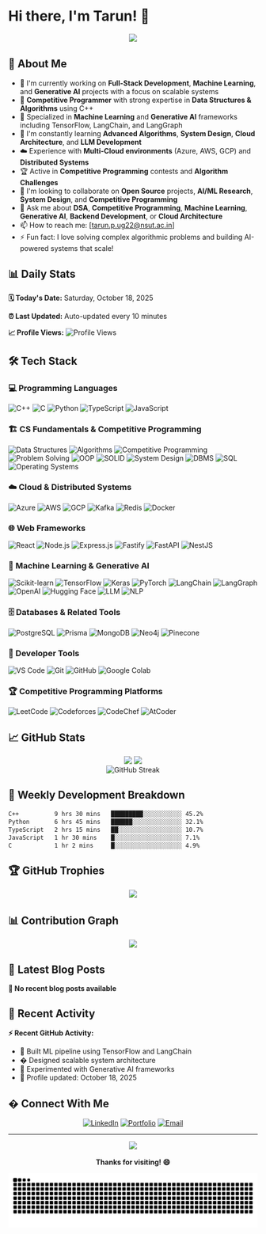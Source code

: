 # Hi there, I'm Tarun! 👋

<div align="center">
  <img src="https://readme-typing-svg.herokuapp.com/?lines=Full+Stack+Developer;Machine+Learning+Engineer;Competitive+Programmer;DSA+Enthusiast;Generative+AI+Developer;Open+Source+Contributor&center=true&width=500&height=50">
</div>

## 🚀 About Me

- 🔭 I'm currently working on **Full-Stack Development**, **Machine Learning**, and **Generative AI** projects with a focus on scalable systems
- 🧠 **Competitive Programmer** with strong expertise in **Data Structures & Algorithms** using C++
- 🤖 Specialized in **Machine Learning** and **Generative AI** frameworks including TensorFlow, LangChain, and LangGraph
- 🌱 I'm constantly learning **Advanced Algorithms**, **System Design**, **Cloud Architecture**, and **LLM Development**
- ☁️ Experience with **Multi-Cloud environments** (Azure, AWS, GCP) and **Distributed Systems**
- 🏆 Active in **Competitive Programming** contests and **Algorithm Challenges**
- 👯 I'm looking to collaborate on **Open Source** projects, **AI/ML Research**, **System Design**, and **Competitive Programming**
- 💬 Ask me about **DSA**, **Competitive Programming**, **Machine Learning**, **Generative AI**, **Backend Development**, or **Cloud Architecture**
- 📫 How to reach me: [tarun.p.ug22@nsut.ac.in]
- ⚡ Fun fact: I love solving complex algorithmic problems and building AI-powered systems that scale!

## 📊 Daily Stats

<!-- DAILY_STATS:START -->
**🗓️ Today's Date:** Saturday, October 18, 2025

**⏰ Last Updated:** Auto-updated every 10 minutes

**📈 Profile Views:** ![Profile Views](https://komarev.com/ghpvc/?username=Tarun2605&color=brightgreen)
<!-- DAILY_STATS:END -->

## 🛠️ Tech Stack

### 💻 Programming Languages
![C++](https://img.shields.io/badge/-C++-00599C?style=flat-square&logo=c%2B%2B&logoColor=white)
![C](https://img.shields.io/badge/-C-A8B9CC?style=flat-square&logo=c&logoColor=black)
![Python](https://img.shields.io/badge/-Python-3776AB?style=flat-square&logo=python&logoColor=white)
![TypeScript](https://img.shields.io/badge/-TypeScript-3178C6?style=flat-square&logo=typescript&logoColor=white)
![JavaScript](https://img.shields.io/badge/-JavaScript-F7DF1E?style=flat-square&logo=javascript&logoColor=black)

### 🏗️ CS Fundamentals & Competitive Programming
![Data Structures](https://img.shields.io/badge/-Data%20Structures-FF6B6B?style=flat-square&logo=datastructures&logoColor=white)
![Algorithms](https://img.shields.io/badge/-Algorithms-4ECDC4?style=flat-square&logo=algorithm&logoColor=white)
![Competitive Programming](https://img.shields.io/badge/-Competitive%20Programming-FFD93D?style=flat-square&logo=codeforces&logoColor=black)
![Problem Solving](https://img.shields.io/badge/-Problem%20Solving-A8E6CF?style=flat-square&logo=leetcode&logoColor=black)
![OOP](https://img.shields.io/badge/-OOP-45B7D1?style=flat-square&logo=object&logoColor=white)
![SOLID](https://img.shields.io/badge/-SOLID%20Principles-96CEB4?style=flat-square&logo=solid&logoColor=white)
![System Design](https://img.shields.io/badge/-System%20Design-FFEAA7?style=flat-square&logo=systemdesign&logoColor=black)
![DBMS](https://img.shields.io/badge/-DBMS-DDA0DD?style=flat-square&logo=database&logoColor=white)
![SQL](https://img.shields.io/badge/-SQL-336791?style=flat-square&logo=postgresql&logoColor=white)
![Operating Systems](https://img.shields.io/badge/-Operating%20Systems-FD79A8?style=flat-square&logo=linux&logoColor=white)

### ☁️ Cloud & Distributed Systems
![Azure](https://img.shields.io/badge/-Azure-0078D4?style=flat-square&logo=microsoft-azure&logoColor=white)
![AWS](https://img.shields.io/badge/-AWS-232F3E?style=flat-square&logo=amazon-aws&logoColor=white)
![GCP](https://img.shields.io/badge/-GCP-4285F4?style=flat-square&logo=google-cloud&logoColor=white)
![Kafka](https://img.shields.io/badge/-Kafka-231F20?style=flat-square&logo=apache-kafka&logoColor=white)
![Redis](https://img.shields.io/badge/-Redis-DC382D?style=flat-square&logo=redis&logoColor=white)
![Docker](https://img.shields.io/badge/-Docker-2496ED?style=flat-square&logo=docker&logoColor=white)

### 🌐 Web Frameworks
![React](https://img.shields.io/badge/-ReactJS-61DAFB?style=flat-square&logo=react&logoColor=black)
![Node.js](https://img.shields.io/badge/-Node.js-339933?style=flat-square&logo=node.js&logoColor=white)
![Express.js](https://img.shields.io/badge/-Express.js-000000?style=flat-square&logo=express&logoColor=white)
![Fastify](https://img.shields.io/badge/-Fastify-000000?style=flat-square&logo=fastify&logoColor=white)
![FastAPI](https://img.shields.io/badge/-FastAPI-009688?style=flat-square&logo=fastapi&logoColor=white)
![NestJS](https://img.shields.io/badge/-NestJS-E0234E?style=flat-square&logo=nestjs&logoColor=white)

### 🤖 Machine Learning & Generative AI
![Scikit-learn](https://img.shields.io/badge/-Scikit--learn-F7931E?style=flat-square&logo=scikit-learn&logoColor=white)
![TensorFlow](https://img.shields.io/badge/-TensorFlow-FF6F00?style=flat-square&logo=tensorflow&logoColor=white)
![Keras](https://img.shields.io/badge/-Keras-D00000?style=flat-square&logo=keras&logoColor=white)
![PyTorch](https://img.shields.io/badge/-PyTorch-EE4C2C?style=flat-square&logo=pytorch&logoColor=white)
![LangChain](https://img.shields.io/badge/-LangChain-1C3C3C?style=flat-square&logo=chainlink&logoColor=white)
![LangGraph](https://img.shields.io/badge/-LangGraph-FF6B35?style=flat-square&logo=graph&logoColor=white)
![OpenAI](https://img.shields.io/badge/-OpenAI-412991?style=flat-square&logo=openai&logoColor=white)
![Hugging Face](https://img.shields.io/badge/-Hugging%20Face-FFD21E?style=flat-square&logo=huggingface&logoColor=black)
![LLM](https://img.shields.io/badge/-Large%20Language%20Models-6C5CE7?style=flat-square&logo=ai&logoColor=white)
![NLP](https://img.shields.io/badge/-Natural%20Language%20Processing-00B894?style=flat-square&logo=nlp&logoColor=white)

### 🗄️ Databases & Related Tools
![PostgreSQL](https://img.shields.io/badge/-PostgreSQL-336791?style=flat-square&logo=postgresql&logoColor=white)
![Prisma](https://img.shields.io/badge/-Prisma%20ORM-2D3748?style=flat-square&logo=prisma&logoColor=white)
![MongoDB](https://img.shields.io/badge/-MongoDB-47A248?style=flat-square&logo=mongodb&logoColor=white)
![Neo4j](https://img.shields.io/badge/-Neo4j-008CC1?style=flat-square&logo=neo4j&logoColor=white)
![Pinecone](https://img.shields.io/badge/-Pinecone-000000?style=flat-square&logo=pinecone&logoColor=white)

### 🔧 Developer Tools
![VS Code](https://img.shields.io/badge/-VS%20Code-007ACC?style=flat-square&logo=visual-studio-code&logoColor=white)
![Git](https://img.shields.io/badge/-Git-F05032?style=flat-square&logo=git&logoColor=white)
![GitHub](https://img.shields.io/badge/-GitHub-181717?style=flat-square&logo=github&logoColor=white)
![Google Colab](https://img.shields.io/badge/-Google%20Colab-F9AB00?style=flat-square&logo=google-colab&logoColor=black)

### 🏆 Competitive Programming Platforms
![LeetCode](https://img.shields.io/badge/-LeetCode-FFA116?style=flat-square&logo=leetcode&logoColor=black)
![Codeforces](https://img.shields.io/badge/-Codeforces-1F8ACB?style=flat-square&logo=codeforces&logoColor=white)
![CodeChef](https://img.shields.io/badge/-CodeChef-5B4638?style=flat-square&logo=codechef&logoColor=white)
![AtCoder](https://img.shields.io/badge/-AtCoder-000000?style=flat-square&logo=atcoder&logoColor=white)

## 📈 GitHub Stats

<div align="center">
  <img height="180em" src="https://github-readme-stats.vercel.app/api?username=Tarun2605&show_icons=true&theme=tokyonight&include_all_commits=true&count_private=true"/>
  <img height="180em" src="https://github-readme-stats.vercel.app/api/top-langs/?username=Tarun2605&layout=compact&langs_count=8&theme=tokyonight"/>
</div>

<div align="center">
  <img src="https://github-readme-streak-stats.herokuapp.com/?user=Tarun2605&theme=tokyonight" alt="GitHub Streak"/>
</div>

## 🎯 Weekly Development Breakdown

<!-- WEEKLY_STATS:START -->
```text
C++          9 hrs 30 mins   █████████░░░░░░░░░░░ 45.2%
Python       6 hrs 45 mins   ██████░░░░░░░░░░░░░░ 32.1%
TypeScript   2 hrs 15 mins   ██░░░░░░░░░░░░░░░░░░ 10.7%
JavaScript   1 hr 30 mins    █░░░░░░░░░░░░░░░░░░░ 7.1%
C            1 hr 2 mins     █░░░░░░░░░░░░░░░░░░░ 4.9%
```
<!-- WEEKLY_STATS:END -->

## 🏆 GitHub Trophies

<div align="center">
  <img src="https://github-profile-trophy.vercel.app/?username=Tarun2605&theme=tokyonight&no-frame=false&no-bg=false&margin-w=4"/>
</div>

## 📊 Contribution Graph

<div align="center">
  <img src="https://github-readme-activity-graph.vercel.app/graph?username=Tarun2605&theme=tokyo-night"/>
</div>

## 📝 Latest Blog Posts

<!-- BLOG:START -->
**📰 No recent blog posts available**
<!-- BLOG:END -->

## 🌟 Recent Activity

<!-- RECENT_ACTIVITY:START -->
**⚡ Recent GitHub Activity:**
- 🤖 Built ML pipeline using TensorFlow and LangChain
- � Designed scalable system architecture
- 🧠 Experimented with Generative AI frameworks
- 📅 Profile updated: October 18, 2025
<!-- RECENT_ACTIVITY:END -->

## � Connect With Me

<div align="center">
  
[![LinkedIn](https://img.shields.io/badge/-LinkedIn-0077B5?style=for-the-badge&logo=linkedin&logoColor=white)](https://www.linkedin.com/in/tarun-prakash-6255b3257/)
[![Portfolio](https://img.shields.io/badge/-Portfolio-000000?style=for-the-badge&logo=react&logoColor=white)](https://steeldev.in/)
[![Email](https://img.shields.io/badge/-Email-D14836?style=for-the-badge&logo=gmail&logoColor=white)](mailto:tarun.p.ug22@nsut.ac.in)

</div>

---

<div align="center">
  <img src="https://quotes-github-readme.vercel.app/api?type=horizontal&theme=tokyonight"/>
</div>

<div align="center">
  
**Thanks for visiting! 😄**

![Snake animation](https://github.com/Tarun2605/Tarun2605/blob/output/github-contribution-grid-snake.svg)

</div><!--
**Tarun2605/Tarun2605** is a ✨ _special_ ✨ repository because its `README.md` (this file) appears on your GitHub profile.

Here are some ideas to get you started:

- 🔭 I’m currently working on ...
- 🌱 I’m currently learning ...
- 👯 I’m looking to collaborate on ...
- 🤔 I’m looking for help with ...
- 💬 Ask me about ...
- 📫 How to reach me: ...
- 😄 Pronouns: ...
- ⚡ Fun fact: ...
-->
